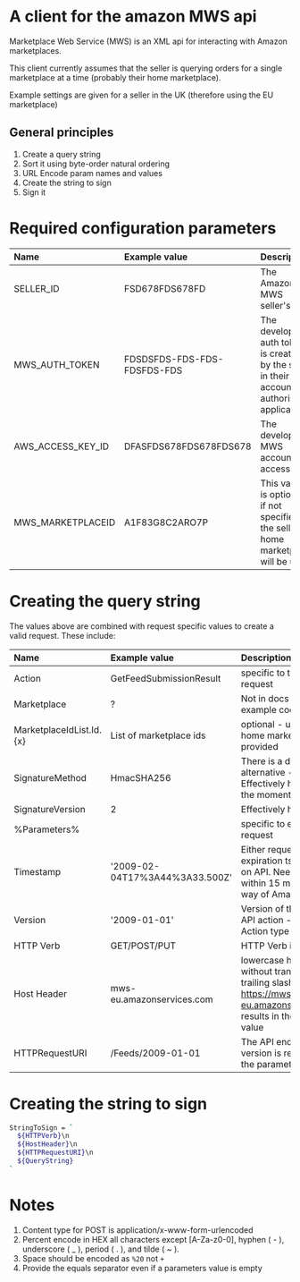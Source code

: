 # A client for the amazon MWS api
Marketplace Web Service (MWS) is an XML api for interacting with Amazon marketplaces. 

This client currently assumes that the seller is querying orders for a single marketplace at a time (probably their home marketplace).

Example settings are given for a seller in the UK (therefore using the EU marketplace)

## General principles
1. Create a query string
1. Sort it using byte-order natural ordering
1. URL Encode param names and values
1. Create the string to sign 
1. Sign it

# Required configuration parameters

| Name              | Example value                  | Description
|:------------------|:-------------------------------|:-----------
| SELLER_ID         | FSD678FDS678FD                 | The Amazon MWS seller's id
| MWS_AUTH_TOKEN    | FDSDSFDS-FDS-FDS-FDSFDS-FDS    | The developer auth token is created by the seller in their account to authorise an application
| AWS_ACCESS_KEY_ID | DFASFDS678FDS678FDS678         | The developer's MWS account access key
| MWS_MARKETPLACEID | A1F83G8C2ARO7P                 | This value is optional, if not specified, the seller's home marketplace will be used

# Creating the query string 
The values above are combined with request specific values to create a valid request. These include:

| Name                     | Example value                  | Description
|:-------------------------|:-------------------------------|:-----------
| Action                   | GetFeedSubmissionResult        | specific to the API request 
| Marketplace              | ?                              | Not in docs but in example code 
| MarketplaceIdList.Id.{x} | List of marketplace ids        | optional - uses seller's home marketplace if not provided
| SignatureMethod          | HmacSHA256                     | There is a deprecated alternative - SHA1? Effectively hardcoded at the moment
| SignatureVersion         | 2                              | Effectively hardcoded
| %Parameters%             |                                | specific to each API request |
| Timestamp                | '2009-02-04T17%3A44%3A33.500Z' | Either request ts or expiration ts. Depends on API. Needs to be within 15 minutes either way of Amazon servers
| Version                  | '2009-01-01'                   | Version of the specific API action - varies by Action type|
| HTTP Verb         | GET/POST/PUT                   | HTTP Verb in uppercase |
| Host Header       | mws-eu.amazonservices.com      | lowercase host head without transport or trailing slash e.g. https://mws-eu.amazonservices.com/ results in  the example value
| HTTPRequestURI    | /Feeds/2009-01-01              | The API endpoint version is repeated in the parameters

# Creating the string to sign
```bash
StringToSign = `
  ${HTTPVerb}\n
  ${HostHeader}\n
  ${HTTPRequestURI}\n
  ${QueryString}
`
```
# Notes
1. Content type for POST is application/x-www-form-urlencoded
1. Percent encode in HEX all characters except [A-Za-z0-0], hyphen ( - ), underscore ( _ ), period ( . ), and tilde ( ~ ).
1. Space should be encoded as `%20` not `+`
1. Provide the equals separator even if a parameters value is empty


